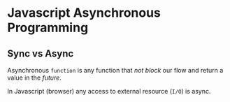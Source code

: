 # Javascript Asynchronous Programming

## Sync vs Async

Asynchronous `function` is any function that *not block* our flow and return a value in the *future*.

In Javascript (browser) any access to external resource (`I/O`) is async.


## 

